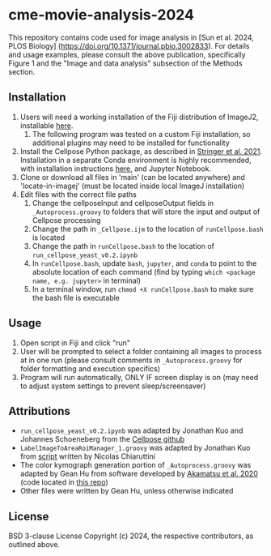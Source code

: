 # cme-movie-analysis-2024

This repository contains code used for image analysis in [Sun et al. 2024, PLOS Biology] (https://doi.org/10.1371/journal.pbio.3002833). For details and usage examples, please consult the above publication, specifically Figure 1 and the "Image and data analysis" subsection of the Methods section.

## Installation
1. Users will need a working installation of the Fiji distribution of ImageJ2, installable [here](https://imagej.net/software/fiji/).
    1. The following program was tested on a custom Fiji installation, so additional plugins may need to be installed for functionality
2. Install the Cellpose Python package, as described in [Stringer et al. 2021](https://doi.org/10.1038/s41592-020-01018-x). Installation in a separate Conda environment is highly recommended, with installation instructions [here](https://github.com/mouseland/cellpose), and Jupyter Notebook.
3. Clone or download all files in 'main' (can be located anywhere) and 'locate-in-imagej' (must be located inside local ImageJ installation)
4. Edit files with the correct file paths
    1. Change the cellposeInput and cellposeOutput fields in `_Autoprocess.groovy` to folders that will store the input and output of Cellpose processing
    2. Change the path in `_Cellpose.ijm` to the location of `runCellpose.bash` is located
    3. Change the path in `runCellpose.bash` to the location of `run_cellpose_yeast_v0.2.ipynb`
    4. In `runCellpose.bash`, update `bash`, `jupyter`, and `conda` to point to the absolute location of each command (find by typing `which <package name, e.g. jupyter>` in terminal)
    5. In a terminal window, run `chmod +X runCellpose.bash` to make sure the bash file is executable

## Usage
1. Open script in Fiji and click "run"
2. User will be prompted to select a folder containing all images to process at in one run (please consult comments in `_Autoprocess.groovy` for folder formatting and execution specifics)
3. Program will run automatically, ONLY IF screen display is on (may need to adjust system settings to prevent sleep/screensaver)

## Attributions
- `run_cellpose_yeast_v0.2.ipynb` was adapted by Jonathan Kuo and Johannes Schoeneberg from the [Cellpose github](https://github.com/mouseland/cellpose)
- `LabelImageToAreaRoiManager_1.groovy` was adapted by Jonathan Kuo from [script](https://gist.github.com/NicoKiaru/ae00117cd6d33fea500d2867a5e669d9) written by Nicolas Chiaruttini
- The color kymograph generation portion of `_Autoprocess.groovy` was adapted by Gean Hu from software developed by [Akamatsu et al. 2020](https://doi.org/10.7554/eLife.49840) (code located in [this repo](https://github.com/DrubinBarnes/Akamatsu_CME_manuscript))
- Other files were written by Gean Hu, unless otherwise indicated

## License
BSD 3-clause License
Copyright (c) 2024, the respective contributors, as outlined above.
